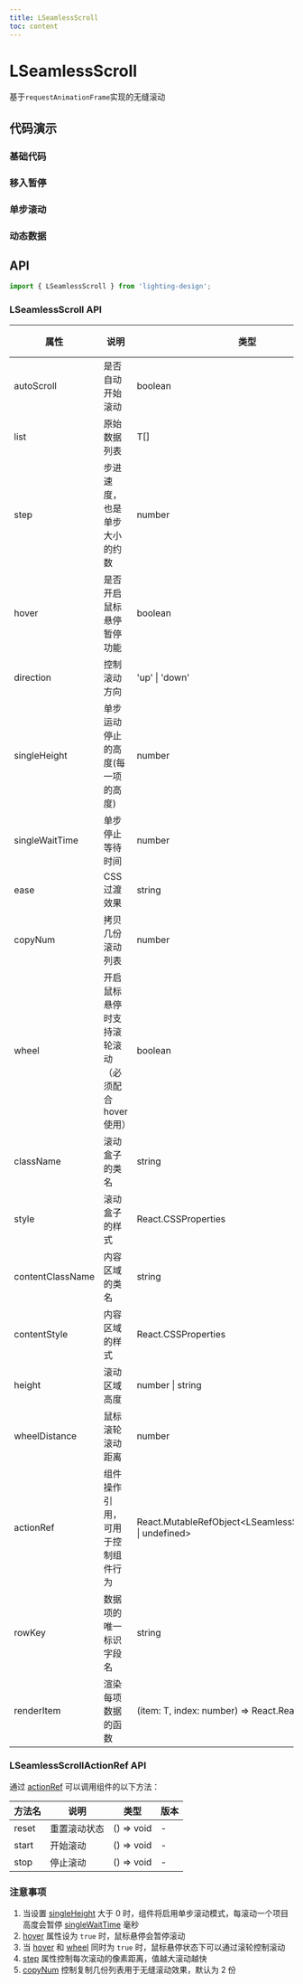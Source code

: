 ```yaml
---
title: LSeamlessScroll
toc: content
---
```


# LSeamlessScroll

基于`requestAnimationFrame`实现的无缝滚动

## 代码演示

### 基础代码

<code src='./demos/Demo1.tsx' ></code>

### 移入暂停

<code src='./demos/Demo2.tsx' ></code>

### 单步滚动

<code src='./demos/Demo3.tsx' ></code>

### 动态数据

<code src='./demos/Demo4.tsx' ></code>

## API

```ts
import { LSeamlessScroll } from 'lighting-design';
```

### LSeamlessScroll API

| 属性             | 说明                                              | 类型                                                                | 默认值        | 版本 |
| ---------------- | ------------------------------------------------- | ------------------------------------------------------------------- | ------------- | ---- |
| autoScroll       | 是否自动开始滚动                                  | boolean                                                             | true          | -    |
| list             | 原始数据列表                                      | T[]                                                                 | -             | -    |
| step             | 步进速度，也是单步大小的约数                      | number                                                              | 1             | -    |
| hover            | 是否开启鼠标悬停暂停功能                          | boolean                                                             | false         | -    |
| direction        | 控制滚动方向                                      | 'up' \| 'down'                                                      | 'up'          | -    |
| singleHeight     | 单步运动停止的高度(每一项的高度)                  | number                                                              | 0             | -    |
| singleWaitTime   | 单步停止等待时间                                  | number                                                              | 1000          | -    |
| ease             | CSS 过渡效果                                      | string                                                              | 'ease-in-out' | -    |
| copyNum          | 拷贝几份滚动列表                                  | number                                                              | 2             | -    |
| wheel            | 开启鼠标悬停时支持滚轮滚动（必须配合 hover 使用） | boolean                                                             | false         | -    |
| className        | 滚动盒子的类名                                    | string                                                              | -             | -    |
| style            | 滚动盒子的样式                                    | React.CSSProperties                                                 | -             | -    |
| contentClassName | 内容区域的类名                                    | string                                                              | -             | -    |
| contentStyle     | 内容区域的样式                                    | React.CSSProperties                                                 | -             | -    |
| height           | 滚动区域高度                                      | number \| string                                                    | -             | -    |
| wheelDistance    | 鼠标滚轮滚动距离                                  | number                                                              | -             | -    |
| actionRef        | 组件操作引用，可用于控制组件行为                  | React.MutableRefObject&lt;LSeamlessScrollActionRef \| undefined&gt; | -             | -    |
| rowKey           | 数据项的唯一标识字段名                            | string                                                              | 'key'         | -    |
| renderItem       | 渲染每项数据的函数                                | (item: T, index: number) => React.ReactNode                         | -             | -    |

### LSeamlessScrollActionRef API

通过 [actionRef](file:///Users/lilanqing/Desktop/web/kaiyuan/lighting-design/src/l-seamless-scroll/interface.ts#L60-L60) 可以调用组件的以下方法：

| 方法名 | 说明         | 类型       | 版本 |
| ------ | ------------ | ---------- | ---- |
| reset  | 重置滚动状态 | () => void | -    |
| start  | 开始滚动     | () => void | -    |
| stop   | 停止滚动     | () => void | -    |

### 注意事项

1. 当设置 [singleHeight](file:///Users/lilanqing/Desktop/web/kaiyuan/lighting-design/src/l-seamless-scroll/interface.ts#L26-L26) 大于 0 时，组件将启用单步滚动模式，每滚动一个项目高度会暂停 [singleWaitTime](file:///Users/lilanqing/Desktop/web/kaiyuan/lighting-design/src/l-seamless-scroll/interface.ts#L30-L30) 毫秒
2. [hover](file:///Users/lilanqing/Desktop/web/kaiyuan/lighting-design/src/l-seamless-scroll/interface.ts#L18-L18) 属性设为 `true` 时，鼠标悬停会暂停滚动
3. 当 [hover](file:///Users/lilanqing/Desktop/web/kaiyuan/lighting-design/src/l-seamless-scroll/interface.ts#L18-L18) 和 [wheel](file:///Users/lilanqing/Desktop/web/kaiyuan/lighting-design/src/l-seamless-scroll/interface.ts#L46-L46) 同时为 `true` 时，鼠标悬停状态下可以通过滚轮控制滚动
4. [step](file:///Users/lilanqing/Desktop/web/kaiyuan/lighting-design/src/l-seamless-scroll/interface.ts#L14-L14) 属性控制每次滚动的像素距离，值越大滚动越快
5. [copyNum](file:///Users/lilanqing/Desktop/web/kaiyuan/lighting-design/src/l-seamless-scroll/interface.ts#L41-L41) 控制复制几份列表用于无缝滚动效果，默认为 2 份
